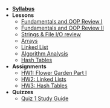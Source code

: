 - **[Syllabus](ReadMe.md)**
- **Lessons**
  - [Fundamentals and OOP Review I](Lessons/Lesson1.md)
  - [Fundamentals and OOP Review II](Lessons/Lesson2.md)
  - [Strings & File I/O review](Lessons/Lesson3.md)
  - [Arrays](Lessons/Lesson4.md)
  - [Linked List](Lessons/Lesson5.md)
  - [Algorithm Analysis](Lessons/Lesson6.md)
  - [Hash Tables](Lessons/Lesson7.md)
- **Assignments**
  - [HW1: Flower Garden Part I](Lessons/HW1.md)
  - [HW2: Linked Lists](Lessons/HW2.md)
  - [HW3: Hash Tables](Lessons/HW3.md)
- **Quizzes**
  - [Quiz 1 Study Guide](Lessons/Quiz1.md)

